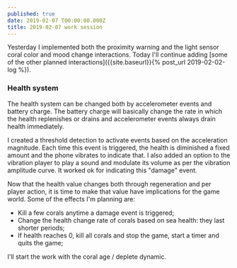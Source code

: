 ```yaml
---
published: true
date: 2019-02-07 T00:00:00.000Z
title: 2019-02-07 work session
---
```


Yesterday I implemented both the proximity warning and the light sensor coral color and mood change interactions. Today I'll continue adding [some of the other planned interactions]({{site.baseurl}}{% post_url 2019-02-02-log %}).

### Health system

The health system can be changed both by accelerometer events and battery charge. The battery charge will basically change the rate in which the health replenishes or drains and accelerometer events always drain health immediately.

I created a threshold detection to activate events based on the acceleration magnitude. Each time this event is triggered, the health is diminished a fixed amount and the phone vibrates to indicate that. I also added an option to the vibration player to play a sound and modulate its volume as per the vibration amplitude curve. It worked ok for indicating this "damage" event.

Now that the health value changes both through regeneration and per player action, it is time to make that value have implications for the game world. Some of the effects I'm planning are:

- Kill a few corals anytime a damage event is triggered;
- Change the health change rate of corals based on sea health: they last shorter periods;
- If health reaches 0, kill all corals and stop the game, start a timer and quits the game;

I'll start the work with the coral age / deplete dynamic.

